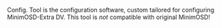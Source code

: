 Config. Tool is the configuration software, custom tailored for configuring MinimOSD-Extra DV. This tool is *not* compatible with original MinimOSD!
